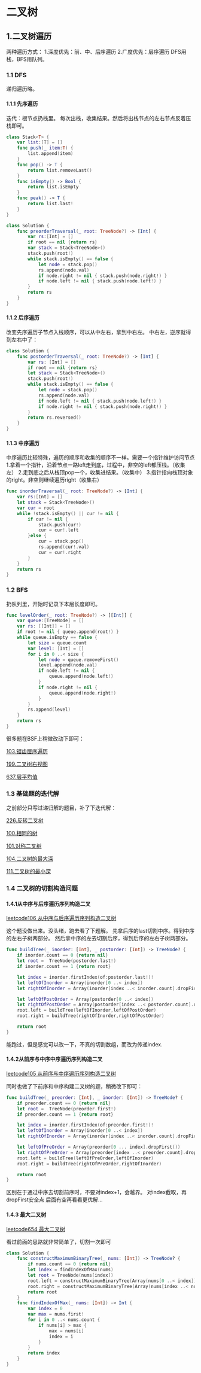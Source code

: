 
# 二叉树

## 1.二叉树遍历

两种遍历方式：
1.深度优先：前、中、后序遍历
2.广度优先：层序遍历
DFS用栈，BFS用队列。

### 1.1 DFS

递归遍历略。

#### 1.1.1 先序遍历

迭代：根节点扔栈里。
每次出栈，收集结果。然后将出栈节点的左右节点反着压栈即可。

```swift
class Stack<T> {
    var list:[T] = []
    func push(_ item:T) {
        list.append(item)
    }
    func pop() -> T {
        return list.removeLast()
    }
    func isEmpty() -> Bool {
        return list.isEmpty
    }
    func peak() -> T {
        return list.last!
    }
}

class Solution {
    func preorderTraversal(_ root: TreeNode?) -> [Int] {
        var rs:[Int] = []
        if root == nil {return rs}
        var stack = Stack<TreeNode>()
        stack.push(root!)
        while stack.isEmpty() == false {
            let node = stack.pop()
            rs.append(node.val)
            if node.right != nil { stack.push(node.right!) }
            if node.left != nil { stack.push(node.left!) }
        }
        return rs
    }
}
```

#### 1.1.2 后序遍历

改变先序遍历子节点入栈顺序，可以从中左右，拿到中右左。
中右左，逆序就得到左右中了：

```swift
class Solution {
    func postorderTraversal(_ root: TreeNode?) -> [Int] {
        var rs: [Int] = []
        if root == nil {return rs}
        let stack = Stack<TreeNode>()
        stack.push(root!)
        while stack.isEmpty() == false {
            let node = stack.pop()
            rs.append(node.val)
            if node.left != nil { stack.push(node.left!) }
            if node.right != nil { stack.push(node.right!) }
        }
        return rs.reversed()
    }
}

```

#### 1.1.3 中序遍历

中序遍历比较特殊，遍历的顺序和收集的顺序不一样。需要一个指针维护访问节点
1.拿着一个指针，沿着节点一路left走到底，过程中，非空的left都压栈。（收集左）
2.走到底之后从栈顶pop一个，收集进结果。（收集中）
3.指针指向栈顶对象的right。非空则继续遍历right（收集右）

```swift
func inorderTraversal(_ root: TreeNode?) -> [Int] {
    var rs:[Int] = []
    let stack = Stack<TreeNode>()
    var cur = root
    while !stack.isEmpty() || cur != nil {
        if cur != nil {
            stack.push(cur!)
            cur = cur!.left
        }else {
            cur = stack.pop()
            rs.append(cur!.val)
            cur = cur!.right
        }
    }
    return rs
}
```

### 1.2 BFS

扔队列里，开始时记录下本层长度即可。

```swift
func levelOrder(_ root: TreeNode?) -> [[Int]] {
    var queue:[TreeNode] = []
    var rs: [[Int]] = []
    if root != nil { queue.append(root!) }
    while queue.isEmpty == false {
        let size = queue.count
        var level: [Int] = []
        for i in 0 ..< size {
            let node = queue.removeFirst()
            level.append(node.val)
            if node.left != nil {
                queue.append(node.left!)
            }
            if node.right != nil {
                queue.append(node.right!)
            }
        }
        rs.append(level)
    }
    return rs
}
```

很多题在BSF上稍微改动下即可：

[103.锯齿层序遍历](../mid/102.swift)

[199.二叉树右视图](../mid/199.swift)

[637.层平均值](../easy/637.swift)

### 1.3 基础题的迭代解

之前部分只写过递归解的题目，补了下迭代解：

[226.反转二叉树](../easy/226.swift)

[100.相同的树](../easy/100.swift)

[101.对称二叉树](../easy/101.swift)

[104.二叉树的最大深](../easy/104.swift)

[111.二叉树的最小深](../easy/111.swift)

### 1.4 二叉树的切割构造问题

#### 1.4.1从中序与后序遍历序列构造二叉

[leetcode106 从中序与后序遍历序列构造二叉树](https://leetcode.cn/problems/construct-binary-tree-from-inorder-and-postorder-traversal/)

这个题没做出来。没头绪，跑去看了下题解。
先拿后序的last切割中序。得到中序的左右子树两部分。
然后拿中序的左去切割后序，得到后序的左右子树两部分。

```swift
func buildTree(_ inorder: [Int], _ postorder: [Int]) -> TreeNode? {
    if inorder.count == 0 {return nil}
    let root =  TreeNode(postorder.last!)
    if inorder.count == 1 {return root}

    let index = inorder.firstIndex(of:postorder.last!)!
    let leftOfInorder = Array(inorder[0 ..< index])
    let rightOfInorder = Array(inorder[index ..< inorder.count].dropFirst())

    let leftOfPostOrder = Array(postorder[0 ..< index])
    let rightOfPostOrder = Array(postorder[index ..< postorder.count].dropLast())
    root.left = buildTree(leftOfInorder,leftOfPostOrder)
    root.right = buildTree(rightOfInorder,rightOfPostOrder)

    return root
}
```

能跑过，但是感觉可以改一下，不真的切割数组，而改为传递index.

#### 1.4.2从前序与中序中序遍历序列构造二叉

[leetcode105 从前序与中序遍历序列构造二叉树](https://leetcode.cn/problems/construct-binary-tree-from-preorder-and-inorder-traversal/)

同时也做了下前序和中序构建二叉树的题，稍微改下即可：

```swift
func buildTree(_ preorder: [Int], _ inorder: [Int]) -> TreeNode? {
    if preorder.count == 0 {return nil}
    let root =  TreeNode(preorder.first!)
    if preorder.count == 1 {return root}

    let index = inorder.firstIndex(of:preorder.first!)!
    let leftOfInorder = Array(inorder[0 ..< index])
    let rightOfInorder = Array(inorder[index ..< inorder.count].dropFirst())

    let leftOfPreOrder = Array(preorder[0 ... index].dropFirst())
    let rightOfPreOrder = Array(preorder[index ..< preorder.count].dropFirst())
    root.left = buildTree(leftOfPreOrder,leftOfInorder)
    root.right = buildTree(rightOfPreOrder,rightOfInorder)

    return root
}
```

区别在于通过中序去切割前序时，不要对index+1，会越界。
对index截取，再dropFirst安全点
后面有空再看看更优解…

#### 1.4.3 最大二叉树

[leetcode654 最大二叉树](https://leetcode.cn/problems/maximum-binary-tree/description/)

看过前面的思路就非常简单了，切割一次即可

```swift
class Solution {
    func constructMaximumBinaryTree(_ nums: [Int]) -> TreeNode? {
        if nums.count == 0 {return nil}
        let index = findIndexOfMax(nums)
        let root = TreeNode(nums[index])
        root.left = constructMaximumBinaryTree(Array(nums[0 ..< index]))
        root.right = constructMaximumBinaryTree(Array(nums[index ..< nums.count].dropFirst()))
        return root
    }
    func findIndexOfMax(_ nums: [Int]) -> Int {
        var index = 0
        var max = nums.first!
        for i in 0 ..< nums.count {
            if nums[i] > max {
                max = nums[i]
                index = i
            }
        }
        return index
    }
}
```